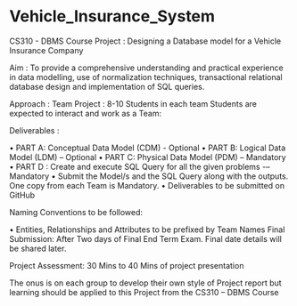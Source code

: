 # Vehicle_Insurance_System
CS310 - DBMS Course Project : Designing a Database model for a Vehicle Insurance
Company

Aim :
To provide a comprehensive understanding and practical experience in data
modelling, use of normalization techniques, transactional relational database
design and implementation of SQL queries.

Approach : Team Project : 8-10 Students in each team
Students are expected to interact and work as a Team:

Deliverables :

• PART A: Conceptual Data Model (CDM) - Optional
• PART B: Logical Data Model (LDM) – Optional
• PART C: Physical Data Model (PDM) – Mandatory
• PART D : Create and execute SQL Query for all the given problems -–
Mandatory
• Submit the Model/s and the SQL Query along with the outputs. One copy
from each Team is Mandatory.
• Deliverables to be submitted on GitHub

Naming Conventions to be followed:

• Entities, Relationships and Attributes to be prefixed by Team Names
Final Submission: After Two days of Final End Term Exam. Final date details will
be shared later.

Project Assessment: 30 Mins to 40 Mins of project presentation

The onus is on each group to develop their own style of Project report but
learning should be applied to this Project from the CS310 – DBMS Course
